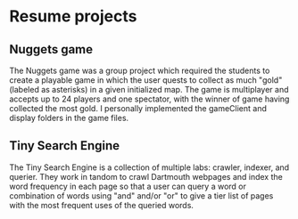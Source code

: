 # Resume projects

## Nuggets game

The Nuggets game was a group project which required the students to create a playable game
in which the user quests to collect as much "gold" (labeled as asterisks) in a given
initialized map. The game is multiplayer and accepts up to 24 players and one spectator,
with the winner of game having collected the most gold. I personally implemented the gameClient
and display folders in the game files.

## Tiny Search Engine

The Tiny Search Engine is a collection of multiple labs: crawler, indexer, and querier. They
work in tandom to crawl Dartmouth webpages and index the word frequency in each page so that
a user can query a word or combination of words using "and" and/or "or" to give a tier list
of pages with the most frequent uses of the queried words.